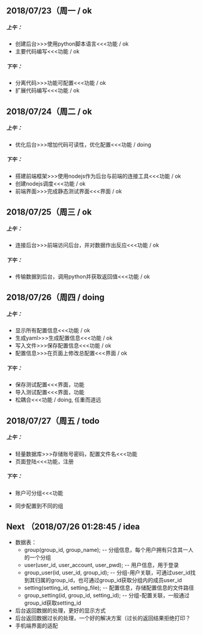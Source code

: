 ## 2018/07/23（周一 / ok

##### 上午：

- 创建后台>>>使用python脚本语言<<<功能 / ok
- 主要代码编写<<<功能 / ok

##### 下午：

- 分离代码>>>功能可配置<<<功能 / ok
- 扩展代码编写<<<功能 / ok

## 2018/07/24（周二 / ok

##### 上午：

- 优化后台>>>增加代码可读性，优化配置<<<功能 / doing

##### 下午：

- 搭建前端框架>>>使用nodejs作为后台与前端的连接工具<<<功能 / ok
- 创建nodejs调度<<<功能 / ok
- 前端界面>>>完成静态测试界面<<<界面 / ok

## 2018/07/25（周三 / ok

##### 上午：

- 连接后台>>>前端访问后台，并对数据作出反应<<<功能 / ok

##### 下午：

- 传输数据到后台，调用python并获取返回值<<<功能 / ok

## 2018/07/26（周四 / doing

##### 上午：

- 显示所有配置信息<<<功能 / ok
- 生成yaml>>>生成配置信息<<<功能 / ok
- 写入文件>>>保存配置信息<<<功能 / ok
- 配置信息>>>在页面上修改总配置<<<界面 / ok

##### 下午：

- 保存测试配置<<<界面，功能
- 导入测试配置<<<界面，功能
- 松耦合<<<功能 / doing, 任重而道远

## 2018/07/27（周五 / todo

##### 上午：

- 轻量数据库>>>存储账号密码，配置文件名<<<功能
- 页面登陆<<<功能，注册

##### 下午：

- 账户可分组<<<功能

- 同步配置到不同的组

  

## Next （2018/07/26 01:28:45 / idea

- 数据表：
  - group(group_id, group_name); -- 分组信息，每个用户拥有只含其一人的一个分组
  - user(user_id, user_account, user_pwd); -- 用户信息，用于登录
  - group_user(id, user_id, group_id); -- 分组-用户关联，可通过user_id找到其归属的group_id，也可通过group_id获取分组内的成员user_id
  - setting(setting_id, setting_file); -- 配置信息，存储配置信息的文件路径
  - group_setting(id, group_id, setting_id); -- 分组-配置关联，一般通过group_id获取setting_id
- 后台返回数据的处理，更好的显示方式
- 后台返回数据过长的处理，一个好的解决方案（过长的返回结果拒绝打印？
- 手机端界面的适配

